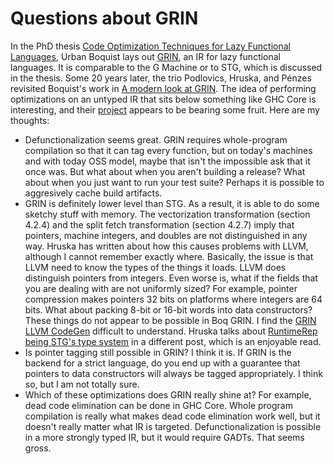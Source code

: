 # Questions about GRIN

In the PhD thesis [Code Optimization Techniques for Lazy Functional Languages](https://nbviewer.jupyter.org/github/grin-compiler/grin/blob/master/papers/boquist.pdf),
Urban Boquist lays out [GRIN](https://nbviewer.jupyter.org/github/grin-compiler/grin/blob/master/papers/The%20GRIN%20Project.pdf),
an IR for lazy functional languages. It is
comparable to the G Machine or to STG, which is discussed in the thesis.
Some 20 years later, the trio Podlovics, Hruska, and Pénzes revisited
Boquist's work in [A modern look at GRIN](https://nbviewer.jupyter.org/github/Anabra/grin/blob/fd9de6d3b9c7ec5f4aa7d6be41285359a73494e3/papers/stcs-2019/article/tex/main.pdf).
The idea of performing optimizations on an untyped IR that sits below
something like GHC Core is interesting, and their [project](https://grin-compiler.github.io/)
appears to be bearing some fruit. Here are my thoughts:

* Defunctionalization seems great. GRIN requires whole-program compilation so
  that it can tag every function, but on today's machines and with today OSS
  model, maybe that isn't the impossible ask that it once was. But what about
  when you aren't building a release? What about when you just want to run
  your test suite? Perhaps it is possible to aggresively cache build artifacts.
* GRIN is definitely lower level than STG. As a result, it is able to do
  some sketchy stuff with memory. The vectorization transformation (section 4.2.4)
  and the split fetch transformation (section 4.2.7) imply that pointers,
  machine integers, and doubles are not distinguished in any way. Hruska
  has written about how this causes problems with LLVM, although I cannot
  remember exactly where. Basically, the issue is that LLVM need to know
  the types of the things it loads. LLVM does distinguish pointers from
  integers. Even worse is, what if the fields that you are dealing with are
  not uniformly sized? For example, pointer compression makes pointers 32
  bits on platforms where integers are 64 bits. What about packing 8-bit
  or 16-bit words into data constructors? These things do not appear to be
  possible in Boq GRIN. I find the [GRIN LLVM CodeGen](https://github.com/grin-compiler/grin/blob/a73a94cfaf597f3a4239f4585d270915744dc8ba/docs/GRIN-LLVM-CodeGen.md) difficult to understand. 
  Hruska talks about [RuntimeRep being STG's type system](https://www.patreon.com/posts/whole-stg-status-34711849)
  in a different post, which is an enjoyable read.
* Is pointer tagging still possible in GRIN? I think it is. If GRIN is the
  backend for a strict language, do you end up with a guarantee that pointers
  to data constructors will always be tagged appropriately. I think so, but
  I am not totally sure.
* Which of these optimizations does GRIN really shine at? For example, dead
  code elimination can be done in GHC Core. Whole program compilation is
  really what makes dead code elimination work well, but it doesn't really
  matter what IR is targeted. Defunctionalization is possible in a more
  strongly typed IR, but it would require GADTs. That seems gross.
